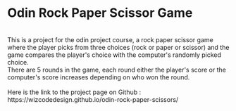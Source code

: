 # Odin Rock Paper Scissor Game  
<br/>
This is a project for the odin project course, a rock paper scissor game where the player picks from three choices (rock or paper or scissor) and the game compares the player's choice with the computer's randomly picked choice.  
<br/>
There are 5 rounds in the game, each round either the player's score or the computer's score increases depending on who won the round.
<br/>
<br/>
Here is the link to the project page on Github : https://wizcodedesign.github.io/odin-rock-paper-scissors/